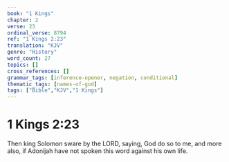 ```yaml
---
book: "1 Kings"
chapter: 2
verse: 23
ordinal_verse: 8794
ref: "1 Kings 2:23"
translation: "KJV"
genre: "History"
word_count: 27
topics: []
cross_references: []
grammar_tags: [inference-opener, negation, conditional]
thematic_tags: [names-of-god]
tags: ["Bible","KJV","1 Kings"]
---
```


# 1 Kings 2:23

Then king Solomon sware by the LORD, saying, God do so to me, and more also, if Adonijah have not spoken this word against his own life.
